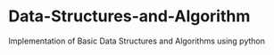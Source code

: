 # Data-Structures-and-Algorithm
Implementation of Basic Data Structures and Algorithms using python
